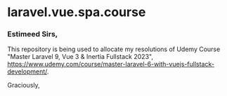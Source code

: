 # laravel.vue.spa.course

### Estimeed Sirs,

This repository is being used to allocate my resolutions of Udemy Course "Master Laravel 9, Vue 3 & Inertia Fullstack 2023",
https://www.udemy.com/course/master-laravel-6-with-vuejs-fullstack-development/.

Graciously,
